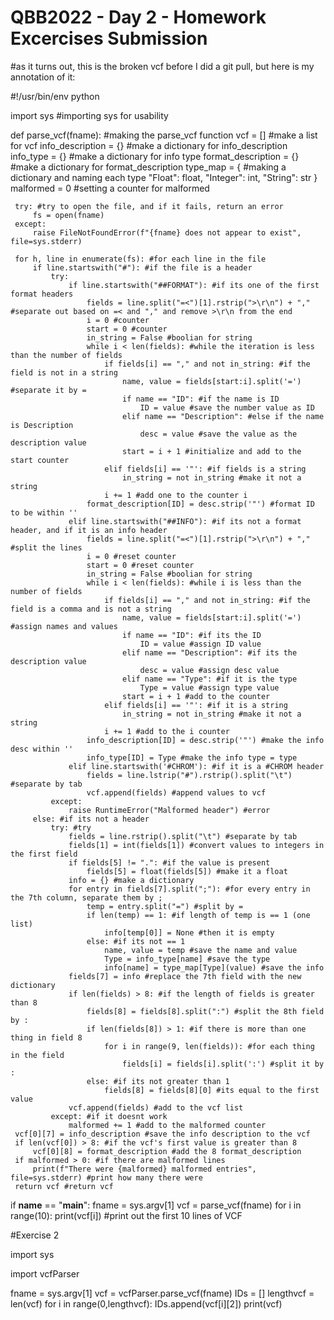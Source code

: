 # QBB2022 - Day 2 - Homework Excercises Submission
 
 #as it turns out, this is the broken vcf before I did a git pull, but here is my annotation of it:
 
 #!/usr/bin/env python

 import sys #importing sys for usability

 def parse_vcf(fname): #making the parse_vcf function
     vcf = [] #make a list for vcf
     info_description = {} #make a dictionary for info_description
     info_type = {} #make a dictionary for info type
     format_description = {} #make a dictionary for format_description
     type_map = { #making a dictionary and naming each type
         "Float": float,
         "Integer": int,
         "String": str
         }
     malformed = 0 #setting a counter for malformed

     try: #try to open the file, and if it fails, return an error
         fs = open(fname)
     except:
         raise FileNotFoundError(f"{fname} does not appear to exist", file=sys.stderr)

     for h, line in enumerate(fs): #for each line in the file
         if line.startswith("#"): #if the file is a header
             try: 
                 if line.startswith("##FORMAT"): #if its one of the first format headers
                     fields = line.split("=<")[1].rstrip(">\r\n") + "," #separate out based on =< and "," and remove >\r\n from the end
                     i = 0 #counter
                     start = 0 #counter
                     in_string = False #boolian for string
                     while i < len(fields): #while the iteration is less than the number of fields
                         if fields[i] == "," and not in_string: #if the field is not in a string
                             name, value = fields[start:i].split('=') #separate it by =
                             if name == "ID": #if the name is ID
                                 ID = value #save the number value as ID
                             elif name == "Description": #else if the name is Description
                                 desc = value #save the value as the description value
                             start = i + 1 #initialize and add to the start counter
                         elif fields[i] == '"': #if fields is a string
                             in_string = not in_string #make it not a string
                         i += 1 #add one to the counter i
                     format_description[ID] = desc.strip('"') #format ID to be within ''
                 elif line.startswith("##INFO"): #if its not a format header, and if it is an info header
                     fields = line.split("=<")[1].rstrip(">\r\n") + "," #split the lines
                     i = 0 #reset counter
                     start = 0 #reset counter
                     in_string = False #boolian for string
                     while i < len(fields): #while i is less than the number of fields
                         if fields[i] == "," and not in_string: #if the field is a comma and is not a string
                             name, value = fields[start:i].split('=') #assign names and values
                             if name == "ID": #if its the ID
                                 ID = value #assign ID value
                             elif name == "Description": #if its the description value
                                 desc = value #assign desc value
                             elif name == "Type": #if it is the type
                                 Type = value #assign type value
                             start = i + 1 #add to the counter
                         elif fields[i] == '"': #if it is a string
                             in_string = not in_string #make it not a string
                         i += 1 #add to the i counter
                     info_description[ID] = desc.strip('"') #make the info desc within ''
                     info_type[ID] = Type #make the info type = type
                 elif line.startswith('#CHROM'): #if it is a #CHROM header
                     fields = line.lstrip("#").rstrip().split("\t") #separate by tab
                     vcf.append(fields) #append values to vcf
             except:
                 raise RuntimeError("Malformed header") #error
         else: #if its not a header
             try: #try
                 fields = line.rstrip().split("\t") #separate by tab
                 fields[1] = int(fields[1]) #convert values to integers in the first field
                 if fields[5] != ".": #if the value is present
                     fields[5] = float(fields[5]) #make it a float
                 info = {} #make a dictionary
                 for entry in fields[7].split(";"): #for every entry in the 7th column, separate them by ;
                     temp = entry.split("=") #split by =
                     if len(temp) == 1: #if length of temp is == 1 (one list)
                         info[temp[0]] = None #then it is empty
                     else: #if its not == 1
                         name, value = temp #save the name and value
                         Type = info_type[name] #save the type
                         info[name] = type_map[Type](value) #save the info
                 fields[7] = info #replace the 7th field with the new dictionary
                 if len(fields) > 8: #if the length of fields is greater than 8
                     fields[8] = fields[8].split(":") #split the 8th field by :
                     if len(fields[8]) > 1: #if there is more than one thing in field 8
                         for i in range(9, len(fields)): #for each thing in the field
                             fields[i] = fields[i].split(':') #split it by :
                     else: #if its not greater than 1
                         fields[8] = fields[8][0] #its equal to the first value
                 vcf.append(fields) #add to the vcf list
             except: #if it doesnt work
                 malformed += 1 #add to the malformed counter
     vcf[0][7] = info_description #save the info description to the vcf
     if len(vcf[0]) > 8: #if the vcf's first value is greater than 8
         vcf[0][8] = format_description #add the 8 format_description
     if malformed > 0: #if there are malformed lines
         print(f"There were {malformed} malformed entries", file=sys.stderr) #print how many there were
     return vcf #return vcf

 if __name__ == "__main__":
     fname = sys.argv[1]
     vcf = parse_vcf(fname)
     for i in range(10):
         print(vcf[i]) #print out the first 10 lines of VCF
		 
		 
#Exercise 2

import sys

import vcfParser

fname = sys.argv[1]
vcf = vcfParser.parse_vcf(fname)
IDs = []
lengthvcf = len(vcf)
for i in range(0,lengthvcf):
    IDs.append(vcf[i][2])
print(vcf)
 